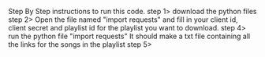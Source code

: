 Step By Step instructions to run this code.
step 1> download the python files
step 2> Open the file named "import requests" and fill in your client id, client secret and playlist id for the playlist you want to download.
step 4> run the python file "import requests" It should make a txt file containing all the links for the songs in the playlist
step 5> 
